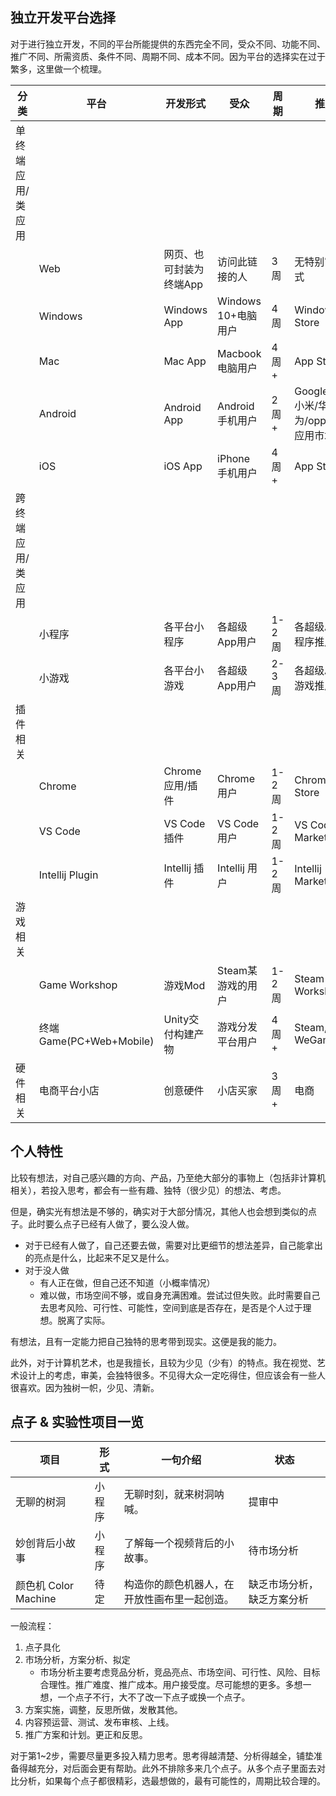 ## 独立开发平台选择

对于进行独立开发，不同的平台所能提供的东西完全不同，受众不同、功能不同、推广不同、所需资质、条件不同、周期不同、成本不同。因为平台的选择实在过于繁多，这里做一个梳理。

|分类|平台|开发形式|受众|周期|推广|
|--|--|--|--|--|--|
|单终端 应用/类应用
||Web|网页、也可封装为终端App|访问此链接的人|3周|无特别官方方式
||Windows|Windows App|Windows 10+电脑用户|4周|Windows Store||
||Mac|Mac App|Macbook电脑用户|4周+|App Store|
||Android|Android App|Android 手机用户|2周+|Google Play, 小米/华为/oppo/vivo应用市场
||iOS|iOS App|iPhone 手机用户|4周+|App Store
|跨终端 应用/类应用
||小程序|各平台小程序|各超级App用户|1-2周|各超级App小程序推广手段
||小游戏|各平台小游戏|各超级App用户|2-3周|各超级App小游戏推广手段
|插件相关
||Chrome|Chrome 应用/插件|Chrome 用户|1-2周|Chrome Store
||VS Code|VS Code插件|VS Code用户|1-2周|VS Code Market
||Intellij Plugin|Intellij 插件|Intellij 用户|1-2周|Intellij Market
|游戏相关
||Game Workshop|游戏Mod|Steam某游戏的用户|1-2周|Steam Workshop
||终端Game(PC+Web+Mobile)|Unity交付构建产物|游戏分发平台用户|4周+|Steam, WeGame 
|硬件相关|电商平台小店|创意硬件|小店买家|3周+|电商 

## 个人特性

比较有想法，对自己感兴趣的方向、产品，乃至绝大部分的事物上（包括非计算机相关），若投入思考，都会有一些有趣、独特（很少见）的想法、考虑。

但是，确实光有想法是不够的，确实对于大部分情况，其他人也会想到类似的点子。此时要么点子已经有人做了，要么没人做。
- 对于已经有人做了，自己还要去做，需要对比更细节的想法差异，自己能拿出的亮点是什么，比起来不足又是什么。
- 对于没人做
    - 有人正在做，但自己还不知道（小概率情况）
    - 难以做，市场空间不够，或自身充满困难。尝试过但失败。此时需要自己去思考风险、可行性、可能性，空间到底是否存在，是否是个人过于理想。脱离了实际。

有想法，且有一定能力把自己独特的思考带到现实。这便是我的能力。

此外，对于计算机艺术，也是我擅长，且较为少见（少有）的特点。我在视觉、艺术设计上的考虑，审美，会独特很多。不见得大众一定吃得住，但应该会有一些人很喜欢。因为独树一帜，少见、清新。


## 点子 & 实验性项目一览
|项目|形式|一句介绍|状态|
|--|--|--|--|
|无聊的树洞|小程序|无聊时刻，就来树洞呐喊。|提审中|
|妙创背后小故事|小程序|了解每一个视频背后的小故事。|待市场分析|
|颜色机 Color Machine|待定|构造你的颜色机器人，在开放性画布里一起创造。|缺乏市场分析，缺乏方案分析|

一般流程：
1. 点子具化
2. 市场分析，方案分析、拟定
    - 市场分析主要考虑竞品分析，竞品亮点、市场空间、可行性、风险、目标合理性。推广难度、推广成本。用户接受度。尽可能想的更多。多想一想，一个点子不行，大不了改一下点子或换一个点子。
3. 方案实施，调整，反思所做，发散其他。
4. 内容预运营、测试、发布审核、上线。
5. 推广方案和计划。更正和反思。

对于第1~2步，需要尽量更多投入精力思考。思考得越清楚、分析得越全，铺垫准备得越充分，对后面会更有帮助。此外不排除多来几个点子。从多个点子里面去对比分析，如果每个点子都很精彩，选最想做的，最有可能性的，周期比较合理的。
